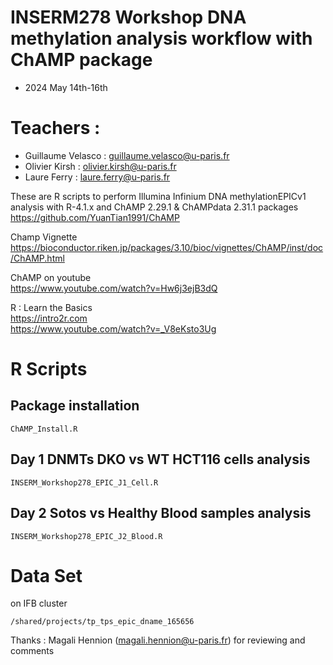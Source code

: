 # INSERM278 Workshop DNA methylation analysis workflow with ChAMP package

* 2024 May 14th-16th 
# Teachers :
- Guillaume Velasco : guillaume.velasco@u-paris.fr  
- Olivier Kirsh : olivier.kirsh@u-paris.fr  
- Laure Ferry : laure.ferry@u-paris.fr  

These are R scripts to perform Illumina Infinium DNA methylationEPICv1 analysis with R-4.1.x and ChAMP 2.29.1 & ChAMPdata 2.31.1 packages  
https://github.com/YuanTian1991/ChAMP

Champ Vignette  
https://bioconductor.riken.jp/packages/3.10/bioc/vignettes/ChAMP/inst/doc/ChAMP.html

ChAMP on youtube  
https://www.youtube.com/watch?v=Hw6j3ejB3dQ

R : Learn the Basics   
https://intro2r.com  
https://www.youtube.com/watch?v=_V8eKsto3Ug  

 
# R Scripts   
## Package installation   
`ChAMP_Install.R`  

## Day 1 DNMTs DKO vs WT HCT116 cells analysis  
`INSERM_Workshop278_EPIC_J1_Cell.R`  

## Day 2 Sotos vs Healthy Blood samples analysis   
`INSERM_Workshop278_EPIC_J2_Blood.R`    

# Data Set
on IFB cluster  
```
/shared/projects/tp_tps_epic_dname_165656
```


Thanks : Magali Hennion (magali.hennion@u-paris.fr) for reviewing and comments
